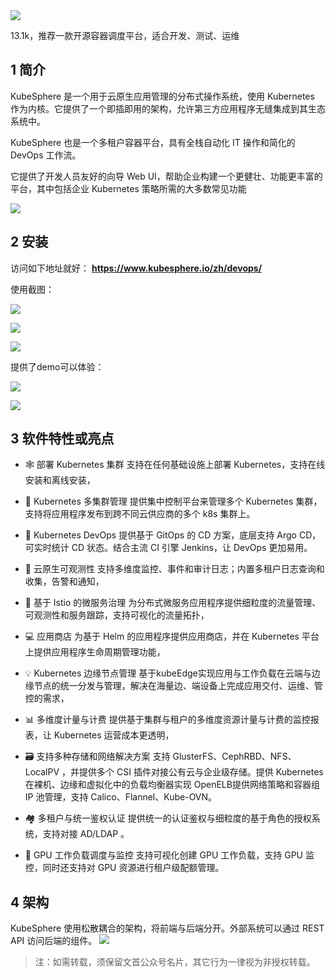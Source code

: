 <img src="/assets/image/230808-kubesphere-1.png" style="max-width: 70%; height: auto;">
<small></small>

13.1k，推荐一款开源容器调度平台，适合开发、测试、运维

## 1  简介
KubeSphere 是一个用于云原生应用管理的分布式操作系统，使用 Kubernetes 作为内核。它提供了一个即插即用的架构，允许第三方应用程序无缝集成到其生态系统中。

KubeSphere 也是一个多租户容器平台，具有全栈自动化 IT 操作和简化的 DevOps 工作流。

它提供了开发人员友好的向导 Web UI，帮助企业构建一个更健壮、功能更丰富的平台，其中包括企业 Kubernetes 策略所需的大多数常见功能


![](/assets/image/230808-kubesphere-1.png)


## 2 安装

访问如下地址就好：
**https://www.kubesphere.io/zh/devops/**

使用截图：

![](/assets/image/230808-kubesphere-2.png)

![](/assets/image/230808-kubesphere-3.png)

![](/assets/image/230808-kubesphere-4.png)

提供了demo可以体验：

![](/assets/image/230808-kubesphere-5.png)


![](/assets/image/230808-kubesphere-6.png)

## 3 软件特性或亮点
- 🕸 部署 Kubernetes 集群 支持在任何基础设施上部署 Kubernetes，支持在线安装和离线安装，


- 🔗 Kubernetes 多集群管理
  提供集中控制平台来管理多个 Kubernetes 集群，支持将应用程序发布到跨不同云供应商的多个 k8s 集群上。

- 🤖 Kubernetes DevOps
  提供基于 GitOps 的 CD 方案，底层支持 Argo CD，可实时统计 CD 状态。结合主流 CI 引擎 Jenkins，让 DevOps 更加易用。
- 🔎 云原生可观测性
  支持多维度监控、事件和审计日志；内置多租户日志查询和收集，告警和通知，

- 🧩 基于 Istio 的微服务治理
  为分布式微服务应用程序提供细粒度的流量管理、可观测性和服务跟踪，支持可视化的流量拓扑，

- 💻 应用商店
  为基于 Helm 的应用程序提供应用商店，并在 Kubernetes 平台上提供应用程序生命周期管理功能，

- 💡 Kubernetes 边缘节点管理
  基于kubeEdge实现应用与工作负载在云端与边缘节点的统一分发与管理，解决在海量边、端设备上完成应用交付、运维、管控的需求，

- 📊 多维度计量与计费
  提供基于集群与租户的多维度资源计量与计费的监控报表，让 Kubernetes 运营成本更透明，
  

- 🗃 支持多种存储和网络解决方案 支持 GlusterFS、CephRBD、NFS、LocalPV ，并提供多个 CSI 插件对接公有云与企业级存储。提供 Kubernetes 在裸机、边缘和虚拟化中的负载均衡器实现 OpenELB提供网络策略和容器组 IP 池管理，支持 Calico、Flannel、Kube-OVN。

- 🏘 多租户与统一鉴权认证
  提供统一的认证鉴权与细粒度的基于角色的授权系统，支持对接 AD/LDAP 。

- 🧠 GPU 工作负载调度与监控
  支持可视化创建 GPU 工作负载，支持 GPU 监控，同时还支持对 GPU 资源进行租户级配额管理。

## 4 架构 
KubeSphere 使用松散耦合的架构，将前端与后端分开。外部系统可以通过 REST API 访问后端的组件。
![](/assets/image/230808-kubesphere-7.png)



>注：如需转载，须保留文首公众号名片，其它行为一律视为非授权转载。